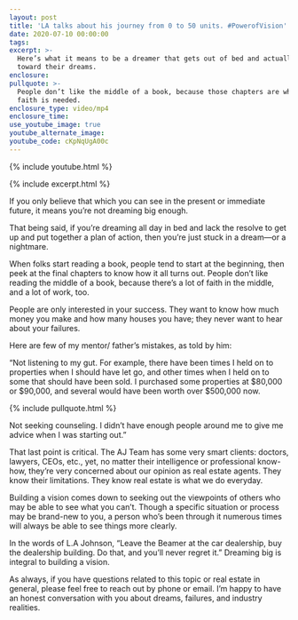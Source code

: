 ```yaml
---
layout: post
title: 'LA talks about his journey from 0 to 50 units. #PowerofVision'
date: 2020-07-10 00:00:00
tags:
excerpt: >-
  Here’s what it means to be a dreamer that gets out of bed and actually works
  toward their dreams.
enclosure:
pullquote: >-
  People don’t like the middle of a book, because those chapters are where the
  faith is needed.
enclosure_type: video/mp4
enclosure_time:
use_youtube_image: true
youtube_alternate_image:
youtube_code: cKpNqUgA00c
---
```

{% include youtube.html %}

{% include excerpt.html %}

If you only believe that which you can see in the present or immediate future, it means you’re not dreaming big enough.

That being said, if you’re dreaming all day in bed and lack the resolve to get up and put together a plan of action, then you’re just stuck in a dream—or a nightmare.

When folks start reading a book, people tend to start at the beginning, then peek at the final chapters to know how it all turns out. People don’t like reading the middle of a book, because there’s a lot of faith in the middle, and a lot of work, too.

People are only interested in your success. They want to know how much money you make and how many houses you have; they never want to hear about your failures.

Here are few of my mentor/ father’s mistakes, as told by him:

“Not listening to my gut. For example, there have been times I held on to properties when I should have let go, and other times when I held on to some that should have been sold. I purchased some properties at $80,000 or $90,000, and several would have been worth over $500,000 now.

{% include pullquote.html %}

Not seeking counseling. I didn’t have enough people around me to give me advice when I was starting out.”

That last point is critical. The AJ Team has some very smart clients: doctors, lawyers, CEOs, etc., yet, no matter their intelligence or professional know-how, they’re very concerned about our opinion as real estate agents. They know their limitations. They know real estate is what we do everyday.

Building a vision comes down to seeking out the viewpoints of others who may be able to see what you can’t. Though a specific situation or process may be brand-new to you, a person who’s been through it numerous times will always be able to see things more clearly.

In the words of L.A Johnson, “Leave the Beamer at the car dealership, buy the dealership building. Do that, and you’ll never regret it.” Dreaming big is integral to building a vision.

As always, if you have questions related to this topic or real estate in general, please feel free to reach out by phone or email. I’m happy to have an honest conversation with you about dreams, failures, and industry realities.
